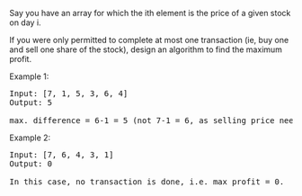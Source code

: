 Say you have an array for which the ith element is the price of a given stock on day i.

If you were only permitted to complete at most one transaction (ie, buy one and sell one share of the stock), design an algorithm to find the maximum profit.

Example 1:
<pre>
Input: [7, 1, 5, 3, 6, 4]
Output: 5

max. difference = 6-1 = 5 (not 7-1 = 6, as selling price needs to be larger than buying price)
</pre>
  
Example 2:
<pre>
Input: [7, 6, 4, 3, 1]
Output: 0

In this case, no transaction is done, i.e. max profit = 0.
</pre>
